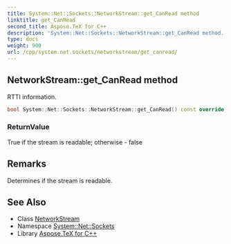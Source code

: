 ```yaml
---
title: System::Net::Sockets::NetworkStream::get_CanRead method
linktitle: get_CanRead
second_title: Aspose.TeX for C++
description: 'System::Net::Sockets::NetworkStream::get_CanRead method. RTTI information in C++.'
type: docs
weight: 900
url: /cpp/system.net.sockets/networkstream/get_canread/
---
```

## NetworkStream::get_CanRead method


RTTI information.

```cpp
bool System::Net::Sockets::NetworkStream::get_CanRead() const override
```


### ReturnValue

True if the stream is readable; otherwise - false
## Remarks


Determines if the stream is readable.   

## See Also

* Class [NetworkStream](../)
* Namespace [System::Net::Sockets](../../)
* Library [Aspose.TeX for C++](../../../)
